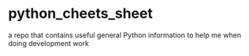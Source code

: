 # python_cheets_sheet
a repo that contains useful general Python information to help me when doing development work
